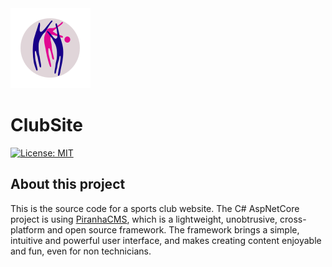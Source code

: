 <img src="https://github.com/axuno/ClubSite/raw/main/club-logo.png" alt="" />

# ClubSite

[![License: MIT](https://img.shields.io/badge/License-MIT-brightgreen.svg)](https://github.com/axuno/MailMergeLib/blob/master/License.txt)

## About this project
This is the source code for a sports club website. The C# AspNetCore project is using [PiranhaCMS](https://piranhacms.org/), 
which is a lightweight, unobtrusive, cross-platform and open source framework. The framework brings a simple, intuitive and powerful user interface, 
and makes creating content enjoyable and fun, even for non technicians.

